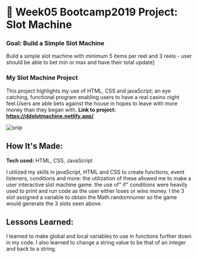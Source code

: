 # 🎰 Week05 Bootcamp2019 Project: Slot Machine

### Goal: Build a Simple Slot Machine

Build a simple slot machine with minimum 5 items per reel and 3 reels - user should be able to bet min or max and have their total update]

###  My Slot Machine Project
This project highlights my use of HTML, CSS and javaScript; an eye catching, functional program enabling users to have a real casino night feel.Users are able bets against the house in hopes to leave with more money than they began with.
**Link to project: https://ddslotmachine.netlify.app/** 

![snip](https://user-images.githubusercontent.com/101914097/165115965-c2bbb9b3-76f8-482a-a44a-be0d9ffffcd5.PNG)

## How It's Made:

**Tech used:** HTML, CSS, JavaScript


I utilized my skills in javaScript, HTML and CSS to create functions, event listeners, conditions and more: the utilization of these allowed me to make a user interactive slot machine game. the use of" if" conditions were heavily used to print and run code as the user either loses or wins money. I the 3 slot assigned a variable to obtain the Math.randomnumer so the game would generate the 3 slots seen above.

## Lessons Learned:
I learned to make global and local variables to use in functions further down in my code. I also learned to change a string value to be that of an integer and back to a string. 
